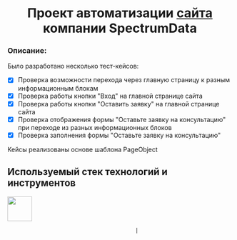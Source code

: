 <h1 align="center">Проект автоматизации <a href="https://spectrumdata.ru">сайта</a> компании SpectrumData</h1>

### Описание:
Было разработано несколько тест-кейсов:
- [x] Проверка возможности перехода через главную страницу к разным информационным блокам
- [x] Проверка работы кнопки "Вход" на главной странице сайта
- [x] Проверка работы кнопки "Оставить заявку" на главной странице сайта
- [x] Проверка отображения формы "Оставьте заявку на консультацию" при переходе из разных информационных блоков
- [x] Проверка заполнения формы "Оставьте заявку на консультацию"

Кейсы реализованы основе шаблона PageObject

## Используемый стек технологий и инструментов
<img src="https://cdn.jsdelivr.net/gh/devicons/devicon@latest/icons/python/python-original-wordmark.svg" height="55" width="55" />
          
                                            |                     

